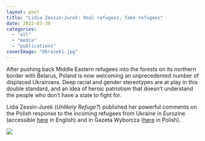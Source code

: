 ```yaml
---
layout: post
title: "Lidia Zessin-Jurek: Real refugees, fake refugees"
date: 2022-03-30
categories: 
  - "all"
  - "media"
  - "publications"
coverImage: "Obrazek1.jpg"
---
```


After pushing back Middle Eastern refugees into the forests on its northern border with Belarus, Poland is now welcoming an unprecedented number of displaced Ukrainians. Deep racial and gender stereotypes are at play in this double standard, and an idea of heroic patriotism that doesn’t understand the people who don’t have a state to fight for.

Lidia Zessin-Jurek (_Unlikely Refuge?_) published her powerful comments on the Polish response to the incoming refugees from Ukraine in Eurozine (accessible [here](https://www.eurozine.com/real-refugees-fake-refugees/) in English) and in Gazeta Wyborcza ([here](https://wyborcza.pl/7,75968,28269444,prawdziwe-uchodzczynie-i-falszywi-uchodzcy.html?disableRedirects=true#S.main_topic_2-K.C-B.3-L.1.glowka) in Polish).

![](/assets/images/Obrazek1.jpg)

